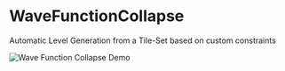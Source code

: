 # WaveFunctionCollapse
Automatic Level Generation from a Tile-Set based on custom constraints

![Wave Function Collapse Demo](wfc.gif)
